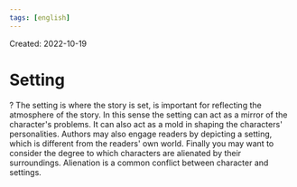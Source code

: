 ```yaml
---
tags: [english] 
---
```

Created: 2022-10-19

# Setting
?
The setting is where the story is set, is important for reflecting the atmosphere of the story. In this sense the setting can act as a mirror of the character's problems. It can also act as a mold in shaping the characters' personalities. Authors may also engage readers by depicting a setting, which is different from the readers' own world. Finally you may want to consider the degree to which characters are alienated by their surroundings. Alienation is a common conflict between character and settings.
<!--SR:!2022-11-01,10,250-->